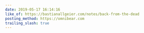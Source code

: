 ```yaml
---
date: 2019-05-17 16:14:16
like_of: https://bastianallgeier.com/notes/back-from-the-dead
posting_method: https://omnibear.com
trailing_slash: true
---
```

